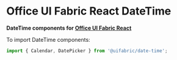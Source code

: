 # Office UI Fabric React DateTime

**DateTime components for [Office UI Fabric React](http://dev.microsoft.com/fabric)**

To import DateTime components:

```js
import { Calendar, DatePicker } from '@uifabric/date-time';
```
